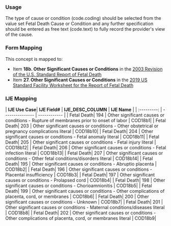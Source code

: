### Usage
The type of cause or condition (code.coding) should be selected from the value set Fetal Death Cause or Condition and any further specification should be entered as free text (code.text) to fully record the provider's view of the cause.

### Form Mapping
This concept is mapped to:
 * Item **18b. Other Significant Causes or Conditions** in the [2003 Revision of the U.S. Standard Report of Fetal Death](https://www.cdc.gov/nchs/data/dvs/FDEATH11-03finalACC.pdf)
 * Item **27. Other Significant Causes or Conditions** in the [2019 US Standard Facility Worksheet for the Report of Fetal Death](https://www.cdc.gov/nchs/data/dvs/fetal-death-facility-worksheet-2019-508.pdf)

### IJE Mapping
| **IJE Use Case**| **IJE Field#** |  **IJE_DESC_COLUMN**   |  **IJE Name**  |
| :---------: | --------------- | ------------ |
| Fetal Death| 194 | Other significant causes or conditions - Rupture of membranes prior to onset of labor | COD18b1|
| Fetal Death| 203 | Other significant causes or conditions - Other obstetrical or pregnancy complications literal | COD18b10|
| Fetal Death| 204 | Other significant causes or conditions - Fetal anomaly literal | COD18b11|
| Fetal Death| 205 | Other significant causes or conditions - Fetal injury literal | COD18b12|
| Fetal Death| 206 | Other significant causes or conditions - Fetal infection literal | COD18b13|
| Fetal Death| 207 | Other significant causes or conditions - Other fetal conditions/disorders literal | COD18b14|
| Fetal Death| 195 | Other significant causes or conditions - Abruptio placenta | COD18b2|
| Fetal Death| 196 | Other significant causes or conditions  - Placental insufficiency | COD18b3|
| Fetal Death| 197 | Other significant causes or conditions - Prolapsed cord | COD18b4|
| Fetal Death| 198 | Other significant causes or conditions - Chorioamnionitis | COD18b5|
| Fetal Death| 199 | Other significant causes or conditions - Other complications of placenta, cord, or membranes | COD18b6|
| Fetal Death| 200 | Other significant causes or conditions - Unknown | COD18b7|
| Fetal Death| 201 | Other significant causes or conditions - Maternal conditions/diseases literal | COD18b8|
| Fetal Death| 202 | Other significant causes or conditions - Other complications of placenta, cord, or membranes literal | COD18b9|
